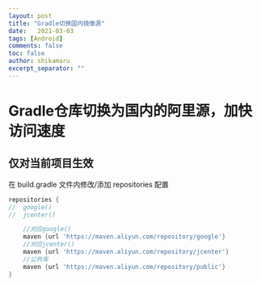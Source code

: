 ```yaml
---
layout: post
title: "Gradle切换国内镜像源"
date:   2021-03-03
tags: [Android]
comments: false
toc: false
author: shikamaru
excerpt_separator: ""
---
```

# Gradle仓库切换为国内的阿里源，加快访问速度

## 仅对当前项目生效

在 build.gradle 文件内修改/添加 repositories 配置

```groovy
repositories {
//	google()
//  jcenter()

	//对应google()
    maven {url 'https://maven.aliyun.com/repository/google'}
    //对应jcenter()
    maven {url 'https://maven.aliyun.com/repository/jcenter'}
    //公共库
    maven {url 'https://maven.aliyun.com/repository/public'}
}
```